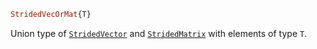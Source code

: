 ```julia
StridedVecOrMat{T}
```

Union type of [`StridedVector`](@ref) and [`StridedMatrix`](@ref) with elements of type `T`.
